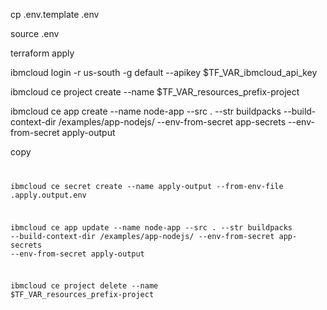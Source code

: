 
cp .env.template .env

source .env

terraform apply

ibmcloud login -r us-south -g default --apikey $TF_VAR_ibmcloud_api_key

ibmcloud ce project create --name $TF_VAR_resources_prefix-project

ibmcloud ce app create --name node-app --src . --str buildpacks --build-context-dir /examples/app-nodejs/ --env-from-secret app-secrets --env-from-secret apply-output

copy <code/>

ibmcloud ce secret create --name apply-output --from-env-file .apply.output.env

ibmcloud ce app update --name node-app --src . --str buildpacks --build-context-dir /examples/app-nodejs/ --env-from-secret app-secrets --env-from-secret apply-output

ibmcloud ce project delete --name $TF_VAR_resources_prefix-project
